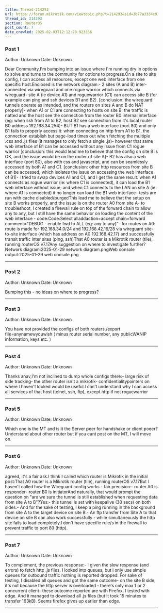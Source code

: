 ```yaml
---
title: Thread-214293
url: https://forum.mikrotik.com/viewtopic.php?t=214293&sid=3b77a3334c914448dbbc02bfdff4c3aa
thread_id: 214293
section: RouterOS
post_count: 7
date_crawled: 2025-02-03T12:12:28.923356
---
```


### Post 1
Author: Unknown
Date: Unknown

Dear Community,I'm bumping into an issue where I'm running dry in options to solve and turns to the community for options to progress.On a site to site config, I can access all resources, except one web interface from one specific host.Enclosed is the network diagram:- 2 sites (A and B) inter-connected via wireguard and one rogue warrior which connects via wireguard- site A (ie device A1) and roguewarrior (C1) can access site B (for example can ping and ssh devices B1 and B2). [conclusion: the wireguard tunnels operate as intended, and the routers on sites A and B do NAT properly]- when A1 or C1 are connecting to hosts on site B, the traffic is natted and the host see the connection from the router B0 internal interface (eg: when ssh from A1 to B2, host B2 see connection from it's local router B0 address 192.168.34.254)- BUT B1 has a web interface (port 80) and only B1 fails to properly access it: when connecting on http from A1 to B1, the connection establish but page-load times out when fetching the multiple .css and .js files (it manages to only fetch a single .js)- however that same web interface of B1 can be accessed without any issue from C1 rogue warrior [conclusion: this would lead me to believe that the config on site B is OK, and the issue would be on the router of site A]- B2 has also a web interface (port 80), also with css and javascript, and can be seamlessly accessed by both A1 and C1. [conclusion: other http resources from site B can be accessed, which isolates the issue on accessing the web interface of B1]- I tried to swap devices A1 and C1, and I get the same result: when A1 connects as rogue warrior (ie: where C1 is connected), it can load the B1 web interface without issue; and when C1 connects to the LAN on site A (ie: where A1 is connected) it no longer can load the B1 web interface- tests are run with cache disabled/purgedThis lead me to believe that the setup on site B works properly, and the issue is on the router A0 from site A- to troubleshoot, I created a firewall rule on top of the forward chain to allow any to any, but I still have the same behavior on loading the content of the web interface - code:Code:Select alladdaction=accept chain=forward comment="DEBUG - enable fwd to ALL (eg: any to any)"- for routes on A0: route is made for 192.168.34.0/24 and 192.168.42.16/28 via wireguard site-to-site interface (which has address on A0 192.168.42.17) and successfully transit traffic inter sites (ping, ssh)That A0 router is a Mikrotik router (tile), running routerOS v7.17Any suggestion on where to investigate further?Network diagram:2025-01-29 network diagram.pngWeb console output:2025-01-29 web console.png

---
### Post 2
Author: Unknown
Date: Unknown

Bumping this - no ideas on where to progress?

---
### Post 3
Author: Unknown
Date: Unknown

You have not provided the configs of both routers./export file=anynamewyouwish   ( minus router serial number, any publicWANIP information, keys etc. )

---
### Post 4
Author: Unknown
Date: Unknown

Thanks anav,I'm not inclined to dump whole configs there:- large risk of side tracking- the other router isn't a mikrotik- confidentialitypointers on where I haven't looked would be useful.I can't understand why I can access all services of that host (telnet, ssh, ftp), except http if not roguewarrior

---
### Post 5
Author: Unknown
Date: Unknown

Which one is the MT and is it the Server peer for handshake or client poeer?Understand about other router but if you cant post on the MT, I will move on.

---
### Post 6
Author: Unknown
Date: Unknown

agreed, it's a fair ask.I think I called which router is Mikrotik in the initial post:That A0 router is a Mikrotik router (tile), running routerOS v7.17But I haven't called how the Wireguard config works - fair precision:- router A0 is responder- router B0 is initiatorAnd naturally, that would prompt the question on "are we sure the tunnel is still established when requesting data from site A to B"?Yes:- this tunnel is set with keepalive (30 secs) on both sides.- And for the sake of testing, I keep a ping running in the background from site A to the target device on site B.- An ftp transfer from Site A to that device on site B can also work successfully - while simultaneously the http site fails to load completely.I don't have specific rule/s in the firewall to prevent traffic to port 80 (http).

---
### Post 7
Author: Unknown
Date: Unknown

To complement, the previous response:- I given the slow response (and errors) to fetch http .js files, I looked into queues, but I only use simple queues for outbound traffic nothing is reported dropped. For sake of testing, I disabled all queues and got the same outcome- on the site B side, it's not because the http server is overloaded - there's only max 1 or 2 concurrent client- these outcome reported are with Firefox. I tested with edge. And it managed to download all .js files (but it took 15 minutes to transfer 163kB). Seems firefox gives up earlier than edge.

---
